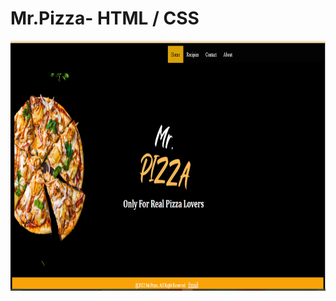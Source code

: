 # Mr.Pizza- HTML / CSS 


<img src ="https://raw.githubusercontent.com/SaduniHettihewa/Mr.Pizza-/main/homePageScreenShot.png" height =400 width =800>
